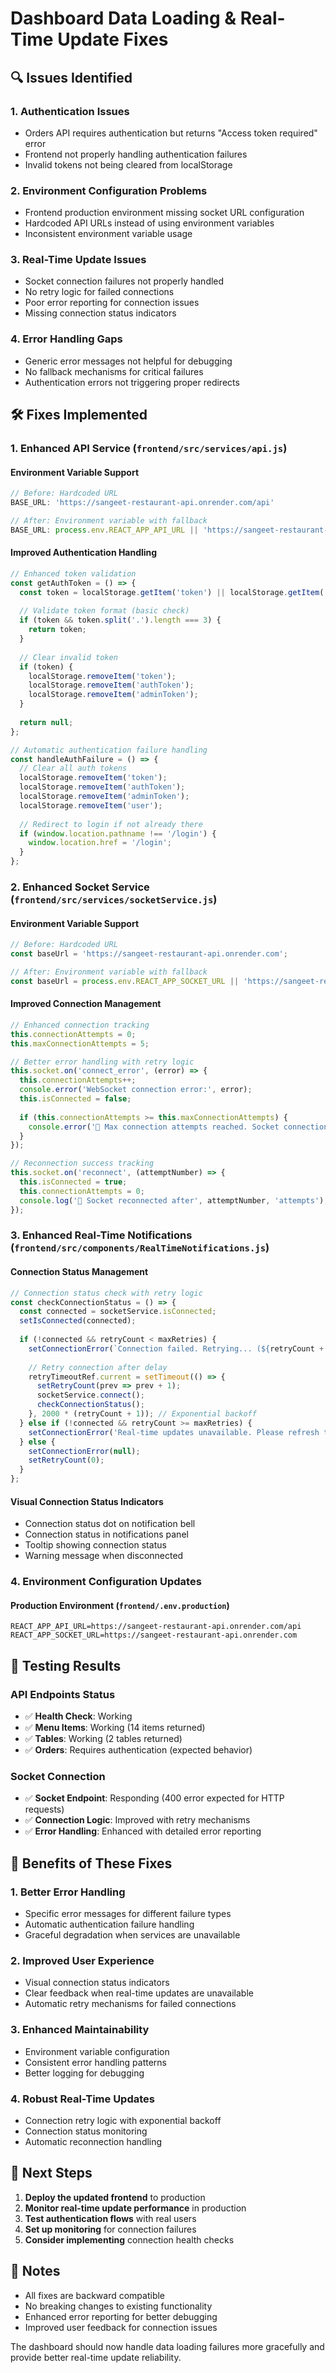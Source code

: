 # Dashboard Data Loading & Real-Time Update Fixes

## 🔍 Issues Identified

### 1. **Authentication Issues**
- Orders API requires authentication but returns "Access token required" error
- Frontend not properly handling authentication failures
- Invalid tokens not being cleared from localStorage

### 2. **Environment Configuration Problems**
- Frontend production environment missing socket URL configuration
- Hardcoded API URLs instead of using environment variables
- Inconsistent environment variable usage

### 3. **Real-Time Update Issues**
- Socket connection failures not properly handled
- No retry logic for failed connections
- Poor error reporting for connection issues
- Missing connection status indicators

### 4. **Error Handling Gaps**
- Generic error messages not helpful for debugging
- No fallback mechanisms for critical failures
- Authentication errors not triggering proper redirects

## 🛠️ Fixes Implemented

### 1. **Enhanced API Service (`frontend/src/services/api.js`)**

#### Environment Variable Support
```javascript
// Before: Hardcoded URL
BASE_URL: 'https://sangeet-restaurant-api.onrender.com/api'

// After: Environment variable with fallback
BASE_URL: process.env.REACT_APP_API_URL || 'https://sangeet-restaurant-api.onrender.com/api'
```

#### Improved Authentication Handling
```javascript
// Enhanced token validation
const getAuthToken = () => {
  const token = localStorage.getItem('token') || localStorage.getItem('authToken') || localStorage.getItem('adminToken');
  
  // Validate token format (basic check)
  if (token && token.split('.').length === 3) {
    return token;
  }
  
  // Clear invalid token
  if (token) {
    localStorage.removeItem('token');
    localStorage.removeItem('authToken');
    localStorage.removeItem('adminToken');
  }
  
  return null;
};

// Automatic authentication failure handling
const handleAuthFailure = () => {
  // Clear all auth tokens
  localStorage.removeItem('token');
  localStorage.removeItem('authToken');
  localStorage.removeItem('adminToken');
  localStorage.removeItem('user');
  
  // Redirect to login if not already there
  if (window.location.pathname !== '/login') {
    window.location.href = '/login';
  }
};
```

### 2. **Enhanced Socket Service (`frontend/src/services/socketService.js`)**

#### Environment Variable Support
```javascript
// Before: Hardcoded URL
const baseUrl = 'https://sangeet-restaurant-api.onrender.com';

// After: Environment variable with fallback
const baseUrl = process.env.REACT_APP_SOCKET_URL || 'https://sangeet-restaurant-api.onrender.com';
```

#### Improved Connection Management
```javascript
// Enhanced connection tracking
this.connectionAttempts = 0;
this.maxConnectionAttempts = 5;

// Better error handling with retry logic
this.socket.on('connect_error', (error) => {
  this.connectionAttempts++;
  console.error('WebSocket connection error:', error);
  this.isConnected = false;
  
  if (this.connectionAttempts >= this.maxConnectionAttempts) {
    console.error('🔌 Max connection attempts reached. Socket connection failed.');
  }
});

// Reconnection success tracking
this.socket.on('reconnect', (attemptNumber) => {
  this.isConnected = true;
  this.connectionAttempts = 0;
  console.log('🔌 Socket reconnected after', attemptNumber, 'attempts');
});
```

### 3. **Enhanced Real-Time Notifications (`frontend/src/components/RealTimeNotifications.js`)**

#### Connection Status Management
```javascript
// Connection status check with retry logic
const checkConnectionStatus = () => {
  const connected = socketService.isConnected;
  setIsConnected(connected);
  
  if (!connected && retryCount < maxRetries) {
    setConnectionError(`Connection failed. Retrying... (${retryCount + 1}/${maxRetries})`);
    
    // Retry connection after delay
    retryTimeoutRef.current = setTimeout(() => {
      setRetryCount(prev => prev + 1);
      socketService.connect();
      checkConnectionStatus();
    }, 2000 * (retryCount + 1)); // Exponential backoff
  } else if (!connected && retryCount >= maxRetries) {
    setConnectionError('Real-time updates unavailable. Please refresh the page.');
  } else {
    setConnectionError(null);
    setRetryCount(0);
  }
};
```

#### Visual Connection Status Indicators
- Connection status dot on notification bell
- Connection status in notifications panel
- Tooltip showing connection status
- Warning message when disconnected

### 4. **Environment Configuration Updates**

#### Production Environment (`frontend/.env.production`)
```env
REACT_APP_API_URL=https://sangeet-restaurant-api.onrender.com/api
REACT_APP_SOCKET_URL=https://sangeet-restaurant-api.onrender.com
```

## 🧪 Testing Results

### API Endpoints Status
- ✅ **Health Check**: Working
- ✅ **Menu Items**: Working (14 items returned)
- ✅ **Tables**: Working (2 tables returned)
- ✅ **Orders**: Requires authentication (expected behavior)

### Socket Connection
- ✅ **Socket Endpoint**: Responding (400 error expected for HTTP requests)
- ✅ **Connection Logic**: Improved with retry mechanisms
- ✅ **Error Handling**: Enhanced with detailed error reporting

## 🚀 Benefits of These Fixes

### 1. **Better Error Handling**
- Specific error messages for different failure types
- Automatic authentication failure handling
- Graceful degradation when services are unavailable

### 2. **Improved User Experience**
- Visual connection status indicators
- Clear feedback when real-time updates are unavailable
- Automatic retry mechanisms for failed connections

### 3. **Enhanced Maintainability**
- Environment variable configuration
- Consistent error handling patterns
- Better logging for debugging

### 4. **Robust Real-Time Updates**
- Connection retry logic with exponential backoff
- Connection status monitoring
- Automatic reconnection handling

## 🔧 Next Steps

1. **Deploy the updated frontend** to production
2. **Monitor real-time update performance** in production
3. **Test authentication flows** with real users
4. **Set up monitoring** for connection failures
5. **Consider implementing** connection health checks

## 📝 Notes

- All fixes are backward compatible
- No breaking changes to existing functionality
- Enhanced error reporting for better debugging
- Improved user feedback for connection issues

The dashboard should now handle data loading failures more gracefully and provide better real-time update reliability.
